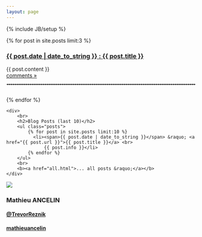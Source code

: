 ```yaml
---
layout: page
---
```

{% include JB/setup %}

<div class="row">
  <div class="span8">
  <div id="home">
    <div id="post">
        {% for post in site.posts limit:3 %}
            <h3><a href="{{ post.url }}">{{ post.date | date_to_string }} : {{ post.title }}</a></h3>
            {{ post.content }}
            <br>
            <a href="{{ post.url }}">comments &raquo;</a>
            <br>
            <hr style="border: 1px; border-color: #cccccc; border-style: dashed; ">
            <br>
        {% endfor %}
    </div>

    <div>
        <br>
        <h2>Blog Posts (last 10)</h2>
        <ul class="posts">
            {% for post in site.posts limit:10 %}
              <li><span>{{ post.date | date_to_string }}</span> &raquo; <a href="{{ post.url }}">{{ post.title }}</a> <br>
                  {{ post.info }}</li>
            {% endfor %}
        </ul>
        <br>
        <b><a href="all.html">... all posts &raquo;</a></b>
    </div>
  </div>
  </div>
  <div class="span4">
    <img src="http://dl.dropbox.com/u/3121809/mathieu-avatar.jpg"></img>
    <h3>Mathieu ANCELIN</h3>
    <h4><a href="https://twitter.com/#!/TrevorReznik">@TrevorReznik</a></h4>
    <h4><a href="https://github.com/mathieuancelin">mathieuancelin</a></h4>
  </div>
</div>
